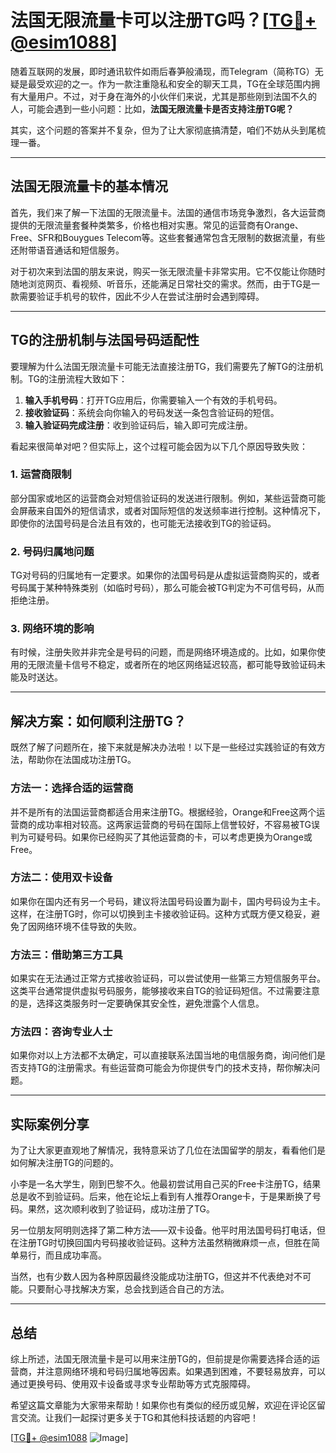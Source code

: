 # 法国无限流量卡可以注册TG吗？[[TG💪+ @esim1088](https://t.me/s/esim1088)]

随着互联网的发展，即时通讯软件如雨后春笋般涌现，而Telegram（简称TG）无疑是最受欢迎的之一。作为一款注重隐私和安全的聊天工具，TG在全球范围内拥有大量用户。不过，对于身在海外的小伙伴们来说，尤其是那些刚到法国不久的人，可能会遇到一些小问题：比如，**法国无限流量卡是否支持注册TG呢？**

其实，这个问题的答案并不复杂，但为了让大家彻底搞清楚，咱们不妨从头到尾梳理一番。

---

## 法国无限流量卡的基本情况

首先，我们来了解一下法国的无限流量卡。法国的通信市场竞争激烈，各大运营商提供的无限流量套餐种类繁多，价格也相对实惠。常见的运营商有Orange、Free、SFR和Bouygues Telecom等。这些套餐通常包含无限制的数据流量，有些还附带语音通话和短信服务。

对于初次来到法国的朋友来说，购买一张无限流量卡非常实用。它不仅能让你随时随地浏览网页、看视频、听音乐，还能满足日常社交的需求。然而，由于TG是一款需要验证手机号的软件，因此不少人在尝试注册时会遇到障碍。

---

## TG的注册机制与法国号码适配性

要理解为什么法国无限流量卡可能无法直接注册TG，我们需要先了解TG的注册机制。TG的注册流程大致如下：

1. **输入手机号码**：打开TG应用后，你需要输入一个有效的手机号码。
2. **接收验证码**：系统会向你输入的号码发送一条包含验证码的短信。
3. **输入验证码完成注册**：收到验证码后，输入即可完成注册。

看起来很简单对吧？但实际上，这个过程可能会因为以下几个原因导致失败：

### 1. **运营商限制**
部分国家或地区的运营商会对短信验证码的发送进行限制。例如，某些运营商可能会屏蔽来自国外的短信请求，或者对国际短信的发送频率进行控制。这种情况下，即使你的法国号码是合法且有效的，也可能无法接收到TG的验证码。

### 2. **号码归属地问题**
TG对号码的归属地有一定要求。如果你的法国号码是从虚拟运营商购买的，或者号码属于某种特殊类别（如临时号码），那么可能会被TG判定为不可信号码，从而拒绝注册。

### 3. **网络环境的影响**
有时候，注册失败并非完全是号码的问题，而是网络环境造成的。比如，如果你使用的无限流量卡信号不稳定，或者所在的地区网络延迟较高，都可能导致验证码未能及时送达。

---

## 解决方案：如何顺利注册TG？

既然了解了问题所在，接下来就是解决办法啦！以下是一些经过实践验证的有效方法，帮助你在法国成功注册TG。

### 方法一：选择合适的运营商
并不是所有的法国运营商都适合用来注册TG。根据经验，Orange和Free这两个运营商的成功率相对较高。这两家运营商的号码在国际上信誉较好，不容易被TG误判为可疑号码。如果你已经购买了其他运营商的卡，可以考虑更换为Orange或Free。

### 方法二：使用双卡设备
如果你在国内还有另一个号码，建议将法国号码设置为副卡，国内号码设为主卡。这样，在注册TG时，你可以切换到主卡接收验证码。这种方式既方便又稳妥，避免了因网络环境不佳导致的失败。

### 方法三：借助第三方工具
如果实在无法通过正常方式接收验证码，可以尝试使用一些第三方短信服务平台。这类平台通常提供虚拟号码服务，能够接收来自TG的验证码短信。不过需要注意的是，选择这类服务时一定要确保其安全性，避免泄露个人信息。

### 方法四：咨询专业人士
如果你对以上方法都不太确定，可以直接联系法国当地的电信服务商，询问他们是否支持TG的注册需求。有些运营商可能会为你提供专门的技术支持，帮你解决问题。

---

## 实际案例分享

为了让大家更直观地了解情况，我特意采访了几位在法国留学的朋友，看看他们是如何解决注册TG的问题的。

小李是一名大学生，刚到巴黎不久。他最初尝试用自己买的Free卡注册TG，结果总是收不到验证码。后来，他在论坛上看到有人推荐Orange卡，于是果断换了号码。果然，这次顺利收到了验证码，成功注册了TG。

另一位朋友阿明则选择了第二种方法——双卡设备。他平时用法国号码打电话，但在注册TG时切换回国内号码接收验证码。这种方法虽然稍微麻烦一点，但胜在简单易行，而且成功率高。

当然，也有少数人因为各种原因最终没能成功注册TG，但这并不代表绝对不可能。只要耐心寻找解决方案，总会找到适合自己的方法。

---

## 总结

综上所述，法国无限流量卡是可以用来注册TG的，但前提是你需要选择合适的运营商，并注意网络环境和号码归属地等因素。如果遇到困难，不要轻易放弃，可以通过更换号码、使用双卡设备或寻求专业帮助等方式克服障碍。

希望这篇文章能为大家带来帮助！如果你也有类似的经历或见解，欢迎在评论区留言交流。让我们一起探讨更多关于TG和其他科技话题的内容吧！

[[TG💪+ @esim1088](https://t.me/s/esim1088) ![Image](https://i.postimg.cc/4NQfJmqS/Snipaste-2025-05-13-00-14-12.png)]